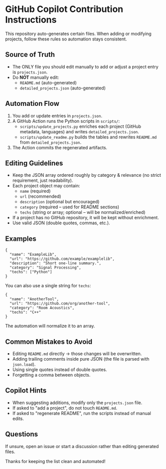 # GitHub Copilot Contribution Instructions

This repository auto-generates certain files. When adding or modifying projects, follow these rules so automation stays consistent.

## Source of Truth
- The ONLY file you should edit manually to add or adjust a project entry is `projects.json`.
- Do **NOT** manually edit:
  - `README.md` (auto-generated)
  - `detailed_projects.json` (auto-generated)

## Automation Flow
1. You add or update entries in `projects.json`.
2. A GitHub Action runs the Python scripts in `scripts/`:
   - `scripts/update_projects.py` enriches each project (GitHub metadata, languages) and writes `detailed_projects.json`.
   - `scripts/update_readme.py` builds the tables and rewrites `README.md` from `detailed_projects.json`.
3. The Action commits the regenerated artifacts.

## Editing Guidelines
- Keep the JSON array ordered roughly by category & relevance (no strict requirement, just readability).
- Each project object may contain:
  - `name` (required)
  - `url` (recommended)
  - `description` (optional but encouraged)
  - `category` (required – used for README sections)
  - `techs` (string or array; optional – will be normalized/enriched)
- If a project has no GitHub repository, it will be kept without enrichment.
- Use valid JSON (double quotes, commas, etc.).

## Examples
```jsonc
{
  "name": "ExampleLib",
  "url": "https://github.com/example/examplelib",
  "description": "Short one-line summary.",
  "category": "Signal Processing",
  "techs": ["Python"]
}
```
You can also use a single string for `techs`:
```jsonc
{
  "name": "AnotherTool",
  "url": "https://github.com/org/another-tool",
  "category": "Room Acoustics",
  "techs": "C++"
}
```
The automation will normalize it to an array.

## Common Mistakes to Avoid
- Editing `README.md` directly → those changes will be overwritten.
- Adding trailing comments inside pure JSON (the file is parsed with `json.load`).
- Using single quotes instead of double quotes.
- Forgetting a comma between objects.

## Copilot Hints
- When suggesting additions, modify only the `projects.json` file.
- If asked to "add a project", do not touch `README.md`.
- If asked to "regenerate README", run the scripts instead of manual edits.

## Questions
If unsure, open an issue or start a discussion rather than editing generated files.

Thanks for keeping the list clean and automated!
